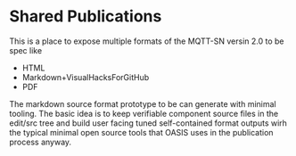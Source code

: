 # Shared Publications

This is a place to expose multiple formats of the MQTT-SN versin 2.0 to be spec like

- HTML
- Markdown+VisualHacksForGitHub
- PDF

The markdown source format prototype to be can generate with minimal tooling.
The basic idea is to keep verifiable component source files in the edit/src tree and build user facing tuned self-contained format outputs wirh the typical minimal open source tools that OASIS uses in the publication process anyway.

